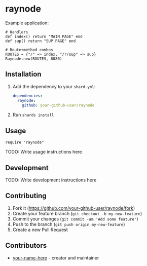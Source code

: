 # raynode

Example application:
```
# Handlers
def index() return "MAIN PAGE" end
def sup() return "SUP PAGE" end

# Route+method combos
ROUTES = {"/" => index, "/r/sup" => sup}
Raynode.new(ROUTES, 8080)
```


## Installation

1. Add the dependency to your `shard.yml`:

   ```yaml
   dependencies:
     raynode:
       github: your-github-user/raynode
   ```

2. Run `shards install`

## Usage

```crystal
require "raynode"
```

TODO: Write usage instructions here

## Development

TODO: Write development instructions here

## Contributing

1. Fork it (<https://github.com/your-github-user/raynode/fork>)
2. Create your feature branch (`git checkout -b my-new-feature`)
3. Commit your changes (`git commit -am 'Add some feature'`)
4. Push to the branch (`git push origin my-new-feature`)
5. Create a new Pull Request

## Contributors

- [your-name-here](https://github.com/your-github-user) - creator and maintainer
